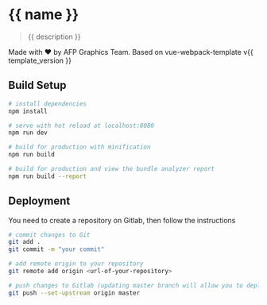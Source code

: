 # {{ name }}

> {{ description }}

Made with ❤️ by AFP Graphics Team.
Based on vue-webpack-template v{{ template_version }}

## Build Setup

``` bash
# install dependencies
npm install

# serve with hot reload at localhost:8080
npm run dev

# build for production with minification
npm run build

# build for production and view the bundle analyzer report
npm run build --report
```

## Deployment

You need to create a repository on Gitlab, then follow the instructions

``` bash
# commit changes to Git
git add .
git commit -m "your commit"

# add remote origin to your repository
git remote add origin <url-of-your-repository>

# push changes to Gitlab (updating master branch will allow you to deploy your project)
git push --set-upstream origin master
```